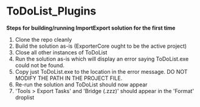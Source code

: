 # ToDoList_Plugins

**Steps for building/running ImportExport solution for the first time**

1. Clone the repo cleanly
2. Build the solution as-is (ExporterCore ought to be the active project)
3. Close all other instances of ToDoList
4. Run the solution as-is which will display an error saying ToDoList.exe could not be found.
5. Copy just ToDoList.exe to the location in the error message. DO NOT MODIFY THE PATH IN THE PROJECT FILE.
6. Re-run the solution and ToDoList should now appear
7. 'Tools > Export Tasks' and 'Bridge (.zzz)' should appear in the 'Format' droplist
